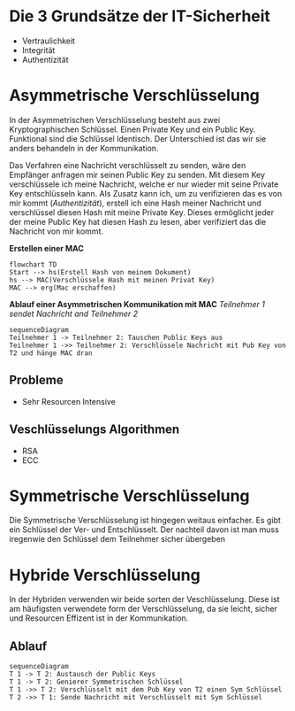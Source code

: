 # Die 3 Grundsätze der IT-Sicherheit
- Vertraulichkeit
- Integrität
- Authentizität

# Asymmetrische Verschlüsselung
In der Asymmetrischen Verschlüsselung besteht aus zwei Kryptographischen Schlüssel. Einen Private Key und ein Public Key. Funktional sind die Schlüssel Identisch. Der Unterschied ist das wir sie anders behandeln in der Kommunikation.

Das Verfahren eine Nachricht verschlüsselt zu senden, wäre den Empfänger anfragen mir seinen Public Key zu senden.
Mit diesem Key verschlüssele ich meine Nachricht, welche er nur wieder mit seine Private Key entschlüsseln kann. 
Als Zusatz kann ich, um zu verifizieren das es von mir kommt (*Authentizität*), erstell ich eine Hash meiner Nachricht und verschlüssel diesen Hash mit meine Private Key. Dieses ermöglicht jeder der meine Public Key hat diesen Hash zu lesen, aber verifiziert das die Nachricht von mir kommt.

**Erstellen einer MAC**
```mermaid
flowchart TD
Start --> hs(Erstell Hash von meinem Dokument)
hs --> MAC(Verschlüssele Hash mit meinen Privat Key)
MAC --> erg(Mac erschaffen)
```
**Ablauf einer Asymmetrischen Kommunikation mit MAC**
*Teilnehmer 1 sendet Nachricht and Teilnehmer 2*
```mermaid
sequenceDiagram
Teilnehmer 1 -> Teilnehmer 2: Tauschen Public Keys aus
Teilnehmer 1 ->> Teilnehmer 2: Verschlüssele Nachricht mit Pub Key von T2 und hänge MAC dran
```
## Probleme
- Sehr Resourcen Intensive
## Veschlüsselungs Algorithmen
- RSA
- ECC

# Symmetrische Verschlüsselung
Die Symmetrische Verschlüsselung ist hingegen weitaus einfacher. Es gibt ein Schlüssel der Ver- und Entschlüsselt. Der nachteil davon ist man muss iregenwie den Schlüssel dem Teilnehmer sicher übergeben

# Hybride Verschlüsselung
In der Hybriden verwenden wir beide sorten der Veschlüsselung. Diese ist am häufigsten verwendete form der Verschlüsselung, da sie leicht, sicher und Resourcen Effizent ist in der Kommunikation.

## Ablauf

```mermaid
sequenceDiagram
T 1 -> T 2: Austausch der Public Keys
T 1 -> T 2: Genierer Symmetrischen Schlüssel
T 1 ->> T 2: Verschlüsselt mit dem Pub Key von T2 einen Sym Schlüssel
T 2 ->> T 1: Sende Nachricht mit Verschlüsselt mit Sym Schlüssel
```
